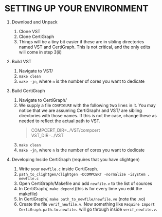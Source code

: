 # SETTING UP YOUR ENVIRONMENT

1. Download and Unpack
	1. Clone VST
	1. Clone CertiGraph
	1. Things will be a tiny bit easier if these are in sibling directories named VST and CertiGraph. This is not critical, and the only edits will come in step 3(ii)

1. Build VST
	1. Navigate to VST/
	1. `make clean`
	1. `make -jn`, where `n` is the number of cores you want to dedicate

1. Build CertiGraph
	1. Navigate to CertiGraph/
	1. We supply a file `CONFIGURE` with the following two lines in it. You may notice that we are assuming CertiGraph/ and VST/ are sibling directories with those names. If this is not the case, change these as needed to reflect the actual path to VST.
        > COMPCERT_DIR=../VST/compcert  
	  VST_DIR=../VST
	1. `make clean`
	1. `make -jn`, where `n` is the number of cores you want to dedicate

1. Developing Inside CertiGraph (requires that you have clightgen)
	1. Write your `newfile.c` inside CertiGraph.
	1. `path_to_clightgen/clightgen -DCOMPCERT -normalize -isystem . newfile.c`
	1. Open CertiGraph/Makefile and add `newfile.v` to the list of sources
	1. In CertiGraph/, `make depend` (this is for every time you edit the makefile)
	1. In CertiGraph/, `make path_to_newfile/newfile.vo` (note the .vo)
	1. Create the file `verif_newfile.v`. Now something like `Require Import CertiGraph.path.to.newfile.` will go through inside `verif_newfile.v`.
